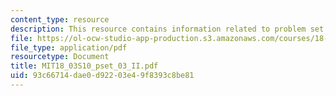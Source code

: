 ```yaml
---
content_type: resource
description: This resource contains information related to problem set 3.
file: https://ol-ocw-studio-app-production.s3.amazonaws.com/courses/18-03-differential-equations-spring-2010/93c66714dae0d92203e49f8393c8be81_MIT18_03S10_pset_03_II.pdf
file_type: application/pdf
resourcetype: Document
title: MIT18_03S10_pset_03_II.pdf
uid: 93c66714-dae0-d922-03e4-9f8393c8be81
---
```


